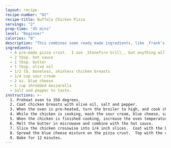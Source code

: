 ```yaml
---
layout: recipe
recipe-number: "02"
recipe-title: Buffalo Chicken Pizza
servings: "2"
prep-time: "45 mins"
level: "Beginner"
calories: "0"
description: "This combines some ready made ingredients, like _Frank's Hot Sauce_ and a pre-made pizza crust, with homemade blue cheese dressing."
ingredients:
  - A pre-made pizza crust.  I use _Stonefire Grill_, but anything will do.
  - 2 tbsp. hot sauce
  - 1 tbsp. butter
  - 1 tbsp. olive oil
  - 1/2 lb. boneless, skinless chicken breasts
  - 1/4 cup sour cream
  - 2 oz. blue cheese
  - 1 cup shredded mozzarella
  - Salt and pepper to taste.
instructions: >-
  1. Preheat oven to 350 degrees.
  2. Coat chicken breasts with olive oil, salt and pepper.
  3. When the oven is pre-heated, turn the broiler to high, and cook chicken breasts 6 inches from the heat source for about 5-6 minutes per side.
  4. While the chicken is cooking, mash the sour cream, blue cheese, salt, and pepper together.
  5. When the chicken is finished cooking, increase the oven temperature to 450 degrees.  Let the chicken rest 1-2 minutes.
  6. Melt the butter in microwave and combine with the hot sauce.
  7. Slice the chicken crosswise into 1/4 inch slices.  Coat with the butter and hot sauce.
  8. Spread the blue cheese mixture on the pizza crust.  Top with the chicken mixture.  Finish with mozzarella.
  9. Bake for 12 minutes.
---
```

